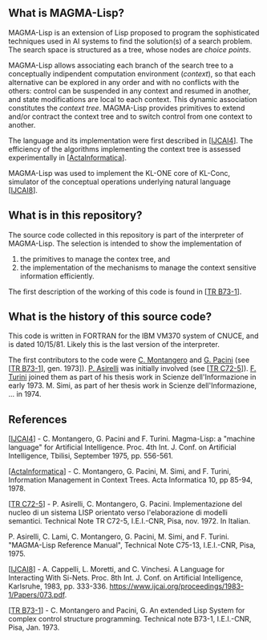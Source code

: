## What is MAGMA-Lisp?

MAGMA-Lisp is an extension of Lisp proposed to program the sophisticated techniques used in AI systems to find the solution(s) of a search problem. The search space is structured as a tree, whose nodes are _choice points_.

MAGMA-Lisp allows associating each branch of the search tree to a conceptually indipendent computation environment (_context_), so that each alternative can be explored in any order and with no conflicts with the others: control can be suspended in any context and resumed in another, and state modifications are local to each context. This dynamic association constitutes the _context tree_. MAGMA-Lisp provides primitives to extend and/or contract the context tree and to switch control from one context to another.

The language and its implementation were first described in [[IJCAI4](#IJCAI4)]. The efficiency of the algorithms implementing the context tree is assessed experimentally in [[ActaInformatica](#ActaInformatica)].

MAGMA-Lisp was used to implement the KL-ONE core of KL-Conc, simulator of the conceptual operations underlying natural language [[IJCAI8](#IJCAI8)].

## What is in this repository?

The source code collected in this repository is part of the interpreter of MAGMA-Lisp. The selection is intended to show the implementation of 
1. the primitives to manage the contex tree, and
2. the implementation of the mechanisms to manage the context sensitive information efficiently.

The first description of the working of this code is found in [[TR B73-1](#TR_B73-1)].

## What is the history of this source code?

This code is written in FORTRAN for the IBM VM370 system of CNUCE, and is dated 10/15/81. Likely this is the last version of the interpreter.

The first contributors to the code were [C. Montangero]() and [G. Pacini]() (see [[TR B73-1](#TR_B73-1)], gen. 1973]). [P. Asirelli]() was initially involved (see [[TR C72-5](#TR_C72-5)]). [F. Turini]() joined them as part of his thesis work in Scienze dell'Informazione in early 1973. M. Simi, as part of her thesis work in Scienze dell'Informazione, ... in 1974.

## References

<a id="IJCAI4">[[IJCAI4](#IJCAI4)]</a> - C. Montangero, G. Pacini and F. Turini. Magma-Lisp: a "machine language" for Artificial Intelligence. Proc. 4th Int. J. Conf. on Artificial Intelligence, Tbilisi, September 1975, pp. 556-561.

<a id="ActaInformatica">[[ActaInformatica](#ActaInformatica)]</a> - C. Montangero, G. Pacini, M. Simi, and F. Turini, Information Management in Context Trees. Acta Informatica 10, pp 85-94, 1978.

<a id="TR_C72-5">[[TR C72-5](#TR_C72-5)]</a> - P. Asirelli, C. Montangero, G. Pacini. Implementazione del nucleo di un sistema LISP orientato verso l'elaborazione di modelli semantici. Technical Note TR C72-5, I.E.I.-CNR, Pisa, nov. 1972. In Italian.

P. Asirelli, C. Lami, C. Montangero, G. Pacini, M. Simi, and F. Turini. "MAGMA-Lisp Reference Manual", Technical Note C75-13, I.E.I.-CNR, Pisa, 1975.

<a id="IJCAI8">[[IJCAI8](#IJCAI8)]</a> - A. Cappelli, L. Moretti, and C. Vinchesi. A Language for Interacting With Si-Nets. Proc. 8th Int. J. Conf. on Artificial Intelligence, Karlsruhe, 1983, pp. 333-336. https://www.ijcai.org/proceedings/1983-1/Papers/073.pdf.

<a id="TR_B73-1">[[TR B73-1](#TR_B73-1)]</a> - C. Montangero and Pacini, G. An extended Lisp System for complex control structure programming. Technical note B73-1, I.E.I.-CNR, Pisa, Jan. 1973.
